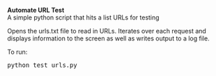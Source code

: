 <b>Automate URL Test</b><br />
A simple python script that hits a list URLs for testing

Opens the urls.txt file to read in URLs. Iterates over each request and displays information to the screen as well as writes output to a log file.

To run: <pre>python test_urls.py</pre>